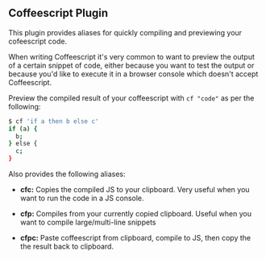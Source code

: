 ## Coffeescript Plugin

This plugin provides aliases for quickly compiling and previewing your
cofeescript code.

When writing Coffeescript it's very common to want to preview the output of a
certain snippet of code, either because you want to test the output or because
you'd like to execute it in a browser console which doesn't accept Coffeescript.

Preview the compiled result of your coffeescript with `cf "code"` as per the
following:

```zsh
$ cf 'if a then b else c'
if (a) {
  b;
} else {
  c;
}
```

Also provides the following aliases:

* **cfc:** Copies the compiled JS to your clipboard. Very useful when you want
           to run the code in a JS console.

* **cfp:** Compiles from your currently copied clipboard. Useful when you want 
           to compile large/multi-line snippets

* **cfpc:** Paste coffeescript from clipboard, compile to JS, then copy the
            the result back to clipboard.

